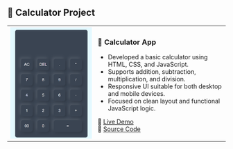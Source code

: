<h2>🚀 Calculator Project</h2>

<table>
  <tr>
    <td width="40%">
      <a href="https://charan-gurram.github.io/calculator" target="_blank">
        <img src="https://github.com/charan-gurram/calculator/blob/main/Calculator.png?raw=true" width="100%" alt="Calculator Project Thumbnail" />
      </a>
    </td>
    <td width="60%">
      <h3>🧮 Calculator App</h3>
      <ul>
        <li>Developed a basic calculator using HTML, CSS, and JavaScript.</li>
        <li>Supports addition, subtraction, multiplication, and division.</li>
        <li>Responsive UI suitable for both desktop and mobile devices.</li>
        <li>Focused on clean layout and functional JavaScript logic.</li>
      </ul>
      <p>
        🔗 <a href="https://charan-gurram.github.io/calculator" target="_blank">Live Demo</a>  
        <br />
        📂 <a href="https://github.com/charan-gurram/calculator" target="_blank">Source Code</a>
      </p>
    </td>
  </tr>
</table>
